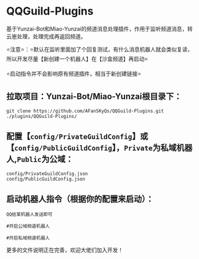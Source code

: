 # QQGuild-Plugins
基于Yunzai-Bot和Miao-Yunzai的频道消息处理插件，作用于监听频道消息，转云崽处理，处理完成再返回频道。

⭐注意⭐：⭐默认在监听里面加了个回复测试，有什么消息机器人就会类似复读，所以开发尽量【新创建一个机器人】在【沙盒频道】再启动⭐

⭐启动指令并不会影响原有频道插件，相当于新创建链接⭐

## 拉取项目：Yunzai-Bot/Miao-Yunzai根目录下：
```
git clone https://github.com/AFanSKyQs/QQGuild-Plugins.git ./plugins/QQGuild-Plugins/
```

## 配置【`config/PrivateGuildConfig`】或【`config/PublicGuildConfig`】，`Private`为私域机器人,`Public`为公域：
```
config/PrivateGuildConfig.json
config/PublicGuildConfig.json
```

## 启动机器人指令（根据你的配置来启动）：
```
QQ给某机器人发送即可

#开启公域频道机器人

#开启私域频道机器人
```

更多的文件说明正在完善，欢迎大佬们加入开发！
